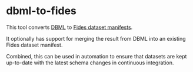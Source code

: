 # dbml-to-fides

This tool converts [DBML](https://dbml.dbdiagram.io/docs/#project-definition)
to [Fides dataset manifests](https://ethyca.github.io/fideslang/resources/dataset/).

It optionally has support for merging the result from DBML into an existing
Fides dataset manifest.

Combined, this can be used in automation to ensure that datasets are kept
up-to-date with the latest schema changes in continuous integration.
